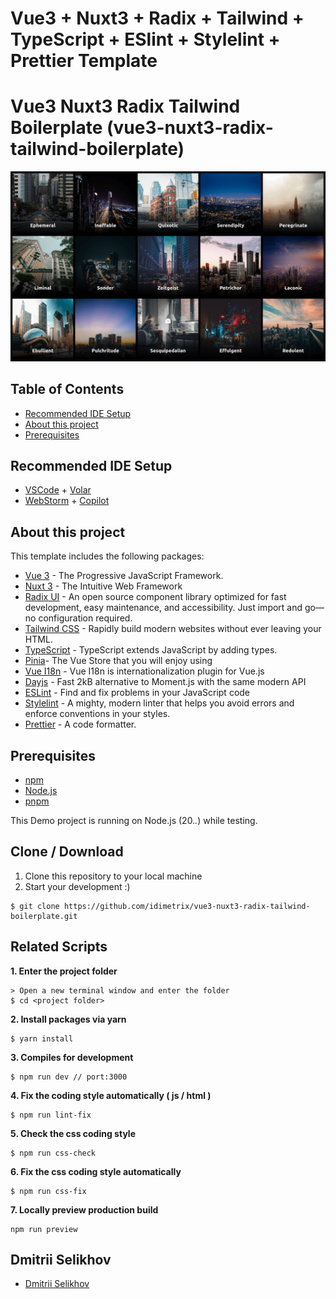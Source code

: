 # Vue3 + Nuxt3 + Radix + Tailwind + TypeScript + ESlint + Stylelint + Prettier Template

# Vue3 Nuxt3 Radix Tailwind Boilerplate (vue3-nuxt3-radix-tailwind-boilerplate)

![Vue3 + Nuxt3 + TypeScript + ESlint + Stylelint + Prettier Template](./public/vue3-nuxt3-radix-tailwind-boilerplate.png)


## Table of Contents
- [Recommended IDE Setup](#recommended-ide-setup)
- [About this project](#about-this-project)
- [Prerequisites](#prerequisites)

## Recommended IDE Setup
- [VSCode](https://code.visualstudio.com/) + [Volar](https://marketplace.visualstudio.com/items?itemName=johnsoncodehk.volar)
- [WebStorm](https://www.jetbrains.com/webstorm/) + [Copilot](https://plugins.jetbrains.com/plugin/17718-github-copilot)

## About this project 
<p>This template includes the following packages:</p>

- [Vue 3](https://vuejs.org/) - The Progressive JavaScript Framework.
- [Nuxt 3](https://nuxt.com/) - The Intuitive Web Framework
- [Radix UI](https://www.radix-ui.com/) - An open source component library optimized for fast development, easy maintenance, and accessibility. Just import and go—no configuration required.
- [Tailwind CSS](https://tailwindcss.com/) - Rapidly build modern websites without ever leaving your HTML.
- [TypeScript](https://www.typescriptlang.org/) - TypeScript extends JavaScript by adding types.
- [Pinia](https://pinia.vuejs.org/)- The Vue Store that you will enjoy using
- [Vue I18n](https://vue-i18n.intlify.dev/) - Vue I18n is internationalization plugin for Vue.js
- [Dayjs](https://day.js.org/) - Fast 2kB alternative to Moment.js with the same modern API
- [ESLint](https://eslint.org/) - Find and fix problems in your JavaScript code
- [Stylelint](https://stylelint.io/) - A mighty, modern linter that helps you avoid errors and enforce conventions in your styles.
- [Prettier](https://prettier.io/) - A code formatter.

## Prerequisites

- [npm](https://www.npmjs.com/get-npm)
- [Node.js](https://nodejs.org/en/download/)
- [pnpm](https://pnpm.io/)

This Demo project is running on Node.js (20.*.*) while testing.

## Clone / Download
1. Clone this repository to your local machine
2. Start your development :)

```
$ git clone https://github.com/idimetrix/vue3-nuxt3-radix-tailwind-boilerplate.git
```

## Related Scripts

**1. Enter the project folder**
```
> Open a new terminal window and enter the folder
$ cd <project folder>
```
**2. Install packages via yarn**
```
$ yarn install
```
**3. Compiles for development**
```
$ npm run dev // port:3000
```
**4. Fix the coding style automatically ( js / html )**
```
$ npm run lint-fix
```
**5. Check the css coding style**
```
$ npm run css-check
```

**6. Fix the css coding style automatically**
```
$ npm run css-fix
```

**7. Locally preview production build**
```
npm run preview
```
## Dmitrii Selikhov
- [ Dmitrii Selikhov](https://github.com/idimetrix)
